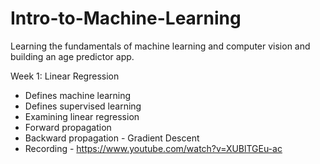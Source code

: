 # Intro-to-Machine-Learning
Learning the fundamentals of machine learning and computer vision and building an age predictor app.

Week 1: Linear Regression
  - Defines machine learning
  - Defines supervised learning
  - Examining linear regression
  - Forward propagation
  - Backward propagation - Gradient Descent
  - Recording - https://www.youtube.com/watch?v=XUBlTGEu-ac
